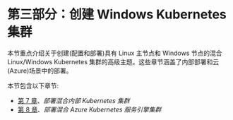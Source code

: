 # 第三部分：创建 Windows Kubernetes 集群

本节重点介绍关于创建(配置和部署)具有 Linux 主节点和 Windows 节点的混合 Linux/Windows Kubernetes 集群的高级主题。这些章节涵盖了内部部署和云(Azure)场景中的部署。

本节包含以下章节:

*   [第 7 章](07.html)、*部署混合内部 Kubernetes 集群*
*   [第 8 章](08.html)、*部署混合 Azure Kubernetes 服务引擎集群*